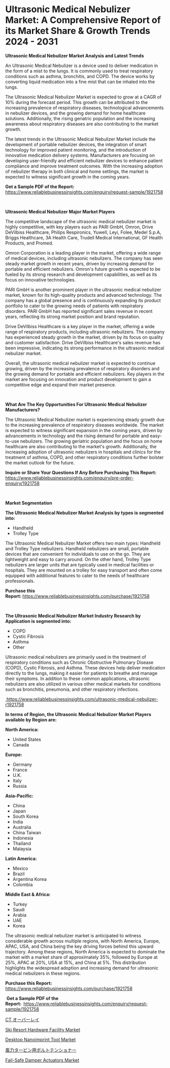 <p><h1>Ultrasonic Medical Nebulizer Market: A Comprehensive Report of its Market Share & Growth Trends 2024 - 2031</h1></p><p><strong>Ultrasonic Medical Nebulizer Market Analysis and Latest Trends</strong></p>
<p><p>An Ultrasonic Medical Nebulizer is a device used to deliver medication in the form of a mist to the lungs. It is commonly used to treat respiratory conditions such as asthma, bronchitis, and COPD. The device works by converting liquid medication into a fine mist that can be inhaled into the lungs.</p><p>The Ultrasonic Medical Nebulizer Market is expected to grow at a CAGR of 10% during the forecast period. This growth can be attributed to the increasing prevalence of respiratory diseases, technological advancements in nebulizer devices, and the growing demand for home healthcare solutions. Additionally, the rising geriatric population and the increasing awareness about respiratory diseases are also contributing to the market growth.</p><p>The latest trends in the Ultrasonic Medical Nebulizer Market include the development of portable nebulizer devices, the integration of smart technology for improved patient monitoring, and the introduction of innovative medication delivery systems. Manufacturers are focusing on developing user-friendly and efficient nebulizer devices to enhance patient compliance and improve treatment outcomes. With the increasing adoption of nebulizer therapy in both clinical and home settings, the market is expected to witness significant growth in the coming years.</p></p>
<p><strong>Get a Sample PDF of the Report:&nbsp;</strong> <a href="https://www.reliablebusinessinsights.com/enquiry/request-sample/1921758">https://www.reliablebusinessinsights.com/enquiry/request-sample/1921758</a></p>
<p>&nbsp;</p>
<p><strong>Ultrasonic Medical Nebulizer Major Market Players</strong></p>
<p><p>The competitive landscape of the ultrasonic medical nebulizer market is highly competitive, with key players such as PARI GmbH, Omron, Drive DeVilbiss Healthcare, Philips Respironics, Yuwell, Leyi, Folee, Medel S.p.A, Briggs Healthcare, 3A Health Care, Trudell Medical International, GF Health Products, and Promed.</p><p>Omron Corporation is a leading player in the market, offering a wide range of medical devices, including ultrasonic nebulizers. The company has seen steady market growth in recent years, driven by increasing demand for portable and efficient nebulizers. Omron's future growth is expected to be fueled by its strong research and development capabilities, as well as its focus on innovative technologies.</p><p>PARI GmbH is another prominent player in the ultrasonic medical nebulizer market, known for its high-quality products and advanced technology. The company has a global presence and is continuously expanding its product portfolio to cater to the growing needs of patients with respiratory disorders. PARI GmbH has reported significant sales revenue in recent years, reflecting its strong market position and brand reputation.</p><p>Drive DeVilbiss Healthcare is a key player in the market, offering a wide range of respiratory products, including ultrasonic nebulizers. The company has experienced steady growth in the market, driven by its focus on quality and customer satisfaction. Drive DeVilbiss Healthcare's sales revenue has been impressive, indicating its strong performance in the ultrasonic medical nebulizer market.</p><p>Overall, the ultrasonic medical nebulizer market is expected to continue growing, driven by the increasing prevalence of respiratory disorders and the growing demand for portable and efficient nebulizers. Key players in the market are focusing on innovation and product development to gain a competitive edge and expand their market presence.</p></p>
<p>&nbsp;</p>
<p><strong>What Are The Key Opportunities For Ultrasonic Medical Nebulizer Manufacturers?</strong></p>
<p><p>The Ultrasonic Medical Nebulizer market is experiencing steady growth due to the increasing prevalence of respiratory diseases worldwide. The market is expected to witness significant expansion in the coming years, driven by advancements in technology and the rising demand for portable and easy-to-use nebulizers. The growing geriatric population and the focus on home healthcare are also contributing to the market's growth. Additionally, the increasing adoption of ultrasonic nebulizers in hospitals and clinics for the treatment of asthma, COPD, and other respiratory conditions further bolster the market outlook for the future.</p></p>
<p><strong>Inquire or Share Your Questions If Any Before Purchasing This Report:</strong> <a href="https://www.reliablebusinessinsights.com/enquiry/pre-order-enquiry/1921758">https://www.reliablebusinessinsights.com/enquiry/pre-order-enquiry/1921758</a></p>
<p>&nbsp;</p>
<p><strong>Market Segmentation</strong></p>
<p><strong>The Ultrasonic Medical Nebulizer Market Analysis by types is segmented into:</strong></p>
<p><ul><li>Handheld</li><li>Trolley Type</li></ul></p>
<p><p>The Ultrasonic Medical Nebulizer Market offers two main types: Handheld and Trolley Type nebulizers. Handheld nebulizers are small, portable devices that are convenient for individuals to use on the go. They are lightweight and easy to carry around. On the other hand, Trolley Type nebulizers are larger units that are typically used in medical facilities or hospitals. They are mounted on a trolley for easy transport and often come equipped with additional features to cater to the needs of healthcare professionals.</p></p>
<p><strong>Purchase this Report:&nbsp;</strong><a href="https://www.reliablebusinessinsights.com/purchase/1921758">https://www.reliablebusinessinsights.com/purchase/1921758</a></p>
<p>&nbsp;</p>
<p><strong>The Ultrasonic Medical Nebulizer Market Industry Research by Application is segmented into:</strong></p>
<p><ul><li>COPD</li><li>Cystic Fibrosis</li><li>Asthma</li><li>Other</li></ul></p>
<p><p>Ultrasonic medical nebulizers are primarily used in the treatment of respiratory conditions such as Chronic Obstructive Pulmonary Disease (COPD), Cystic Fibrosis, and Asthma. These devices help deliver medication directly to the lungs, making it easier for patients to breathe and manage their symptoms. In addition to these common applications, ultrasonic nebulizers are also utilized in various other medical markets for conditions such as bronchitis, pneumonia, and other respiratory infections.</p></p>
<p><a href="https://www.reliablebusinessinsights.com/ultrasonic-medical-nebulizer-r1921758">&nbsp;https://www.reliablebusinessinsights.com/ultrasonic-medical-nebulizer-r1921758</a></p>
<p><strong>In terms of Region, the Ultrasonic Medical Nebulizer Market Players available by Region are:</strong></p>
<p>
    <p> <strong> North America: </strong>
        <ul>
            <li>United States</li>
            <li>Canada</li>
        </ul>
        </p> 
    <p> <strong> Europe: </strong>
        <ul>
            <li>Germany</li>
            <li>France</li>
            <li>U.K.</li>
            <li>Italy</li>
            <li>Russia</li>
        </ul>
        </p> 
    <p> <strong> Asia-Pacific: </strong>
        <ul>
            <li>China</li>
            <li>Japan</li>
            <li>South Korea</li>
            <li>India</li>
            <li>Australia</li>
            <li>China Taiwan</li>
            <li>Indonesia</li>
            <li>Thailand</li>
            <li>Malaysia</li>
        </ul>
        </p> 
    <p> <strong> Latin America: </strong>
        <ul>
            <li>Mexico</li>
            <li>Brazil</li>
            <li>Argentina Korea</li>
            <li>Colombia</li>
        </ul>
        </p> 
    <p> <strong> Middle East & Africa: </strong>
        <ul>
            <li>Turkey</li>
            <li>Saudi</li>
            <li>Arabia</li>
            <li>UAE</li>
            <li>Korea</li>
        </ul>
    </p>
    </p>
<p><p>The ultrasonic medical nebulizer market is anticipated to witness considerable growth across multiple regions, with North America, Europe, APAC, USA, and China being the key driving forces behind this upward trajectory. Among these regions, North America is expected to dominate the market with a market share of approximately 35%, followed by Europe at 25%, APAC at 20%, USA at 15%, and China at 5%. This distribution highlights the widespread adoption and increasing demand for ultrasonic medical nebulizers in these regions.</p></p>
<p><strong>Purchase this Report: </strong><a href="https://www.reliablebusinessinsights.com/purchase/1921758">https://www.reliablebusinessinsights.com/purchase/1921758</a></p>
<p>&nbsp;<strong>Get a Sample PDF of the Report:&nbsp;&nbsp;</strong><a href="https://www.reliablebusinessinsights.com/enquiry/request-sample/1921758">https://www.reliablebusinessinsights.com/enquiry/request-sample/1921758</a></p>
<p><strong></strong></p>
<p><p><a href="https://github.com/tanyaali3/Market-Research-Report-List-2/blob/main/3262691170279.md">CT オーバーレイ</a></p><p><a href="https://issuu.com/reportprime-2/docs/ski-resort-hardware-facility-market-size-2030.pptx">Ski Resort Hardware Facility Market</a></p><p><a href="https://github.com/seekum/Market-Research-Report-List-3/blob/main/desktop-nanoimprint-tool-market.md">Desktop Nanoimprint Tool Market</a></p><p><a href="https://github.com/DwightHuels1/Market-Research-Report-List-1/blob/main/5953076170280.md">風力タービン用ボルトテンショナー</a></p><p><a href="https://github.com/timeliteaut/Market-Research-Report-List-3/blob/main/fail-safe-damper-actuators-market.md">Fail-Safe Damper Actuators Market</a></p></p>